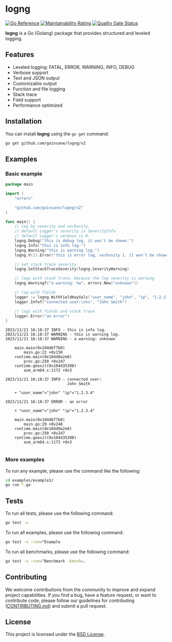 # logng

[![Go Reference](https://pkg.go.dev/badge/github.com/goinsane/logng/v2.svg)](https://pkg.go.dev/github.com/goinsane/logng/v2)
[![Maintainability Rating](https://sonarcloud.io/api/project_badges/measure?project=goinsane_logng&metric=sqale_rating)](https://sonarcloud.io/summary/new_code?id=goinsane_logng)
[![Quality Gate Status](https://sonarcloud.io/api/project_badges/measure?project=goinsane_logng&metric=alert_status)](https://sonarcloud.io/summary/new_code?id=goinsane_logng)

**logng** is a Go (Golang) package that provides structured and leveled logging.

## Features

- Leveled logging: FATAL, ERROR, WARNING, INFO, DEBUG
- Verbose support
- Text and JSON output
- Customizable output
- Function and file logging
- Stack trace
- Field support
- Performance optimized

## Installation

You can install **logng** using the `go get` command:

```sh
go get github.com/goinsane/logng/v2
```

## Examples

### Basic example

```go
package main

import (
	"errors"

	"github.com/goinsane/logng/v2"
)

func main() {
	// log by severity and verbosity.
	// default Logger's severity is SeverityInfo.
	// default Logger's verbose is 0.
	logng.Debug("this is debug log. it won't be shown.")
	logng.Info("this is info log.")
	logng.Warning("this is warning log.")
	logng.V(1).Error("this is error log, verbosity 1. it won't be shown.")

	// set stack trace severity
	logng.SetStackTraceSeverity(logng.SeverityWarning)

	// logs with stack trace, because the log severity is warning
	logng.Warningf("a warning: %w", errors.New("unknown"))

	// log with fields
	logger := logng.WithFieldKeyVals("user_name", "john", "ip", "1.2.3.4")
	logger.Infof("connected user:\n%s", "John Smith")

	// logs with fields and stack trace
	logger.Error("an error")
}

```

```text
2023/11/21 16:18:37 INFO - this is info log.
2023/11/21 16:18:37 WARNING - this is warning log.
2023/11/21 16:18:37 WARNING - a warning: unknown
    
	main.main(0x104d6f7b0)
		main.go:22 +0x150
	runtime.main(0x104d0a2e0)
		proc.go:250 +0x247
	runtime.goexit(0x104d35390)
		asm_arm64.s:1172 +0x3
    
2023/11/21 16:18:37 INFO - connected user:
                           John Smith
    
	+ "user_name"="john" "ip"="1.2.3.4"
    
2023/11/21 16:18:37 ERROR - an error
    
	+ "user_name"="john" "ip"="1.2.3.4"
    
	main.main(0x104d6f7b0)
		main.go:29 +0x248
	runtime.main(0x104d0a2e0)
		proc.go:250 +0x247
	runtime.goexit(0x104d35390)
		asm_arm64.s:1172 +0x3
    
```

### More examples

To run any example, please use the command like the following:

```sh
cd examples/example1/
go run *.go
```

## Tests

To run all tests, please use the following command:

```sh
go test -v
```

To run all examples, please use the following command:

```sh
go test -v -run=^Example
```

To run all benchmarks, please use the following command:

```sh
go test -v -run=^Benchmark -bench=.
```

## Contributing

We welcome contributions from the community to improve and expand project capabilities. If you find a bug, have a
feature request, or want to contribute code, please follow our guidelines for contributing
([CONTRIBUTING.md](CONTRIBUTING.md)) and submit a pull request.

## License

This project is licensed under the [BSD License](LICENSE).
